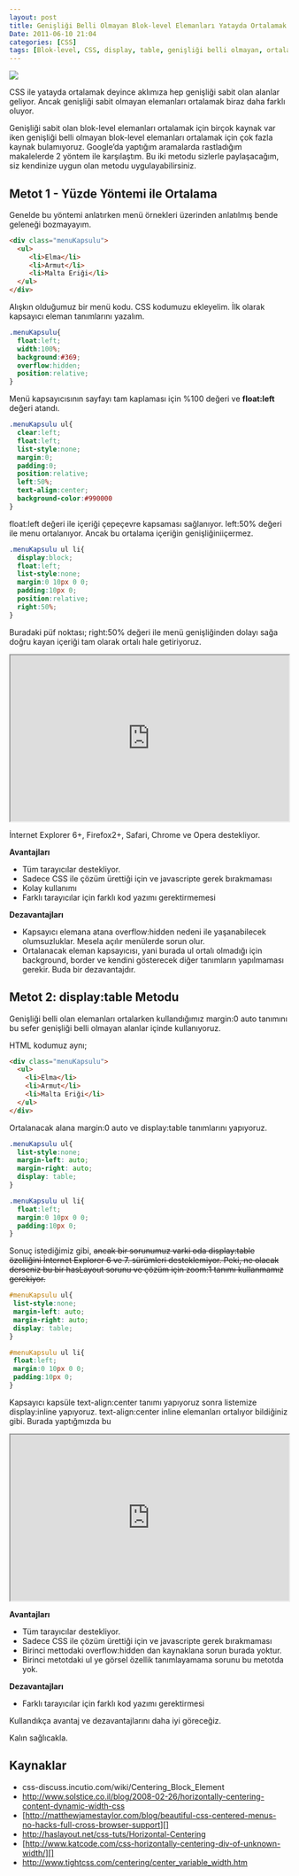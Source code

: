 ```yaml
---
layout: post
title: Genişliği Belli Olmayan Blok-level Elemanları Yatayda Ortalamak
Date: 2011-06-10 21:04
categories: [CSS]
tags: [Blok-level, CSS, display, table, genişliği belli olmayan, ortalama]
---
```


![][100]

CSS ile yatayda ortalamak deyince aklımıza hep genişliği sabit olan alanlar geliyor. Ancak genişliği sabit olmayan elemanları ortalamak biraz daha farklı oluyor.

Genişliği sabit olan blok-level elemanları ortalamak için birçok kaynak var iken genişliği belli olmayan blok-level elemanları ortalamak için çok fazla kaynak bulamıyoruz. Google’da yaptığım aramalarda rastladığım makalelerde 2 yöntem ile karşılaştım. Bu iki metodu sizlerle paylaşacağım, siz kendinize uygun olan metodu uygulayabilirsiniz.

## Metot 1 - Yüzde Yöntemi ile Ortalama

Genelde bu yöntemi anlatırken menü örnekleri üzerinden anlatılmış bende geleneği bozmayayım.

```html
<div class="menuKapsulu">
  <ul>
     <li>Elma</li>
     <li>Armut</li>
     <li>Malta Eriği</li>
  </ul>
</div>
```

Alışkın olduğumuz bir menü kodu. CSS kodumuzu ekleyelim. İlk olarak kapsayıcı eleman tanımlarını yazalım.

```css
.menuKapsulu{
  float:left;
  width:100%;
  background:#369;
  overflow:hidden;
  position:relative;
}
```

Menü kapsayıcısının sayfayı tam kaplaması için %100 değeri ve **float:left** değeri atandı.

```css
.menuKapsulu ul{
  clear:left;
  float:left;
  list-style:none;
  margin:0;
  padding:0;
  position:relative;
  left:50%;
  text-align:center;
  background-color:#990000
}
```

float:left değeri ile içeriği çepeçevre kapsaması sağlanıyor. left:50% değeri ile menu ortalanıyor. Ancak bu ortalama içeriğin genişliğiniiçermez.

```css
.menuKapsulu ul li{
  display:block;
  float:left;
  list-style:none;
  margin:0 10px 0 0;
  padding:10px 0;
  position:relative;
  right:50%;
}
```


Buradaki püf noktası; right:50% değeri ile menü genişliğinden dolayı sağa doğru kayan içeriği tam olarak ortalı hale getiriyoruz.

<iframe style="width: 100%; height: 300px" src="https://jsfiddle.net/fatihhayri/GGSHL/embedded/result,html,css"></iframe>

İnternet Explorer 6+, Firefox2+, Safari, Chrome ve Opera destekliyor.

**Avantajları**

 - Tüm tarayıcılar destekliyor.
 - Sadece CSS ile çözüm ürettiği için ve javascripte gerek bırakmaması
 - Kolay kullanımı
 - Farklı tarayıcılar için farklı kod yazımı gerektirmemesi

**Dezavantajları**

 - Kapsayıcı elemana atana overflow:hidden nedeni ile yaşanabilecek olumsuzluklar. Mesela açılır menülerde sorun olur.
 - Ortalanacak eleman kapsayıcısı, yani burada ul ortalı olmadığı için background, border ve kendini gösterecek diğer tanımların yapılmaması gerekir. Buda bir dezavantajdır.

## Metot 2: display:table Metodu

Genişliği belli olan elemanları ortalarken kullandığımız margin:0 auto tanımını bu sefer genişliği belli olmayan alanlar içinde kullanıyoruz.

HTML kodumuz aynı;

```html
<div class="menuKapsulu">
  <ul>
    <li>Elma</li>
    <li>Armut</li>
    <li>Malta Eriği</li>
  </ul>
</div>
```

Ortalanacak alana margin:0 auto ve display:table tanımlarını yapıyoruz.

```css
.menuKapsulu ul{ 
  list-style:none; 
  margin-left: auto;
  margin-right: auto; 
  display: table; 
} 

.menuKapsulu ul li{ 
  float:left;
  margin:0 10px 0 0; 
  padding:10px 0; 
}
```

Sonuç istediğimiz gibi, <s>ancak bir sorunumuz varki oda display:table özelliğini İnternet Explorer 6 ve 7. sürümleri desteklemiyor. Peki, ne olacak derseniz bu bir hasLayout sorunu ve çözüm için zoom:1 tanımı kullanmamız gerekiyor.</s>

```css
#menuKapsulu ul{
 list-style:none;
 margin-left: auto;
 margin-right: auto;
 display: table;
}

#menuKapsulu ul li{
 float:left;
 margin:0 10px 0 0;
 padding:10px 0;
}
```

Kapsayıcı kapsüle text-align:center tanımı yapıyoruz sonra listemize display:inline yapıyoruz. text-align:center inline elemanları ortalıyor bildiğiniz gibi. Burada yaptığmızda bu

<iframe style="width: 100%; height: 300px" src="https://jsfiddle.net/fatihhayri/xNtcS/6/embedded/result,html,css"></iframe>

**Avantajları**

 - Tüm tarayıcılar destekliyor.
 - Sadece CSS ile çözüm ürettiği için ve javascripte gerek bırakmaması
 - Birinci mettodaki overflow:hidden dan kaynaklana sorun burada yoktur.
 - Birinci metotdaki ul ye görsel özellik tanımlayamama sorunu bu metotda yok.

**Dezavantajları**

 - Farklı tarayıcılar için farklı kod yazımı gerektirmesi

Kullandıkça avantaj ve dezavantajlarını daha iyi göreceğiz.

Kalın sağlıcakla.

## Kaynaklar

-   css-discuss.incutio.com/wiki/Centering_Block_Element
-   http://www.solstice.co.il/blog/2008-02-26/horizontally-centering-content-dynamic-width-css
-   [http://matthewjamestaylor.com/blog/beautiful-css-centered-menus-no-hacks-full-cross-browser-support][]
-   http://haslayout.net/css-tuts/Horizontal-Centering
-   [http://www.katcode.com/css-horizontally-centering-div-of-unknown-width/][]
-   http://www.tightcss.com/centering/center_variable_width.htm

  [100]: /images/gb_ortalama1.gif
  [http://matthewjamestaylor.com/blog/beautiful-css-centered-menus-no-hacks-full-cross-browser-support]: http://matthewjamestaylor.com/blog/beautiful-css-centered-menus-no-hacks-full-cross-browser-support
  [http://www.katcode.com/css-horizontally-centering-div-of-unknown-width/]: http://www.katcode.com/css-horizontally-centering-div-of-unknown-width/